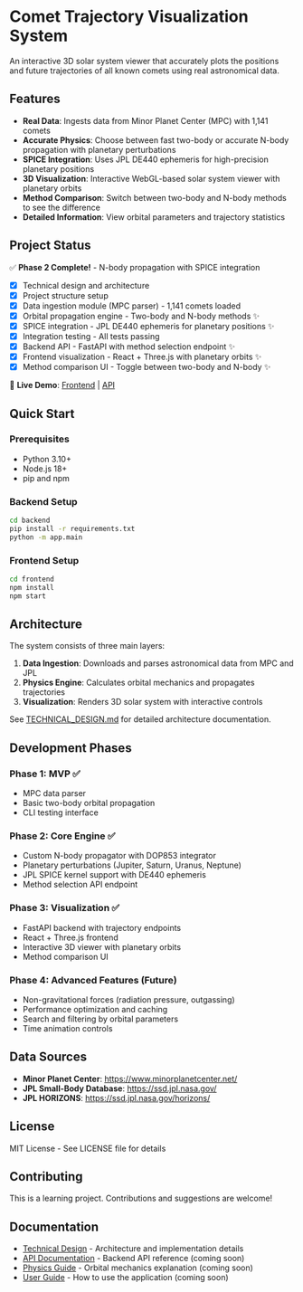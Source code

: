 # Comet Trajectory Visualization System

An interactive 3D solar system viewer that accurately plots the positions and future trajectories of all known comets using real astronomical data.

## Features

- **Real Data**: Ingests data from Minor Planet Center (MPC) with 1,141 comets
- **Accurate Physics**: Choose between fast two-body or accurate N-body propagation with planetary perturbations
- **SPICE Integration**: Uses JPL DE440 ephemeris for high-precision planetary positions
- **3D Visualization**: Interactive WebGL-based solar system viewer with planetary orbits
- **Method Comparison**: Switch between two-body and N-body methods to see the difference
- **Detailed Information**: View orbital parameters and trajectory statistics

## Project Status

✅ **Phase 2 Complete!** - N-body propagation with SPICE integration

- [x] Technical design and architecture
- [x] Project structure setup
- [x] Data ingestion module (MPC parser) - 1,141 comets loaded
- [x] Orbital propagation engine - Two-body and N-body methods ✨
- [x] SPICE integration - JPL DE440 ephemeris for planetary positions ✨
- [x] Integration testing - All tests passing
- [x] Backend API - FastAPI with method selection endpoint ✨
- [x] Frontend visualization - React + Three.js with planetary orbits ✨
- [x] Method comparison UI - Toggle between two-body and N-body ✨

🚀 **Live Demo**: [Frontend](https://5173--0199ad84-7027-76e5-80a1-b3d96a8105a5.us-east-1-01.gitpod.dev) | [API](https://8000--0199ad84-7027-76e5-80a1-b3d96a8105a5.us-east-1-01.gitpod.dev)

## Quick Start

### Prerequisites

- Python 3.10+
- Node.js 18+
- pip and npm

### Backend Setup

```bash
cd backend
pip install -r requirements.txt
python -m app.main
```

### Frontend Setup

```bash
cd frontend
npm install
npm start
```

## Architecture

The system consists of three main layers:

1. **Data Ingestion**: Downloads and parses astronomical data from MPC and JPL
2. **Physics Engine**: Calculates orbital mechanics and propagates trajectories
3. **Visualization**: Renders 3D solar system with interactive controls

See [TECHNICAL_DESIGN.md](TECHNICAL_DESIGN.md) for detailed architecture documentation.

## Development Phases

### Phase 1: MVP ✅
- MPC data parser
- Basic two-body orbital propagation
- CLI testing interface

### Phase 2: Core Engine ✅
- Custom N-body propagator with DOP853 integrator
- Planetary perturbations (Jupiter, Saturn, Uranus, Neptune)
- JPL SPICE kernel support with DE440 ephemeris
- Method selection API endpoint

### Phase 3: Visualization ✅
- FastAPI backend with trajectory endpoints
- React + Three.js frontend
- Interactive 3D viewer with planetary orbits
- Method comparison UI

### Phase 4: Advanced Features (Future)
- Non-gravitational forces (radiation pressure, outgassing)
- Performance optimization and caching
- Search and filtering by orbital parameters
- Time animation controls

## Data Sources

- **Minor Planet Center**: https://www.minorplanetcenter.net/
- **JPL Small-Body Database**: https://ssd.jpl.nasa.gov/
- **JPL HORIZONS**: https://ssd.jpl.nasa.gov/horizons/

## License

MIT License - See LICENSE file for details

## Contributing

This is a learning project. Contributions and suggestions are welcome!

## Documentation

- [Technical Design](TECHNICAL_DESIGN.md) - Architecture and implementation details
- [API Documentation](docs/API.md) - Backend API reference (coming soon)
- [Physics Guide](docs/PHYSICS.md) - Orbital mechanics explanation (coming soon)
- [User Guide](docs/USER_GUIDE.md) - How to use the application (coming soon)
